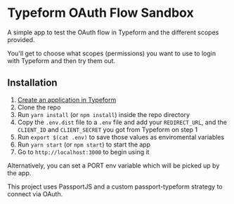 # Typeform OAuth Flow Sandbox

A simple app to test the OAuth flow in Typeform and the different scopes provided. 

You'll get to choose what scopes (permissions) you want to use to login with Typeform and then try them out.

## Installation
1. [Create an application in Typeform](https://admin.typeform.test/account#/section/apps) 
1. Clone the repo
1. Run `yarn install` (or `npm install`) inside the repo directory
1. Copy the `.env.dist` file to a `.env` file and add your `REDIRECT_URL`, and the `CLIENT_ID` and `CLIENT_SECRET` you got from Typeform on step 1
1. Run `export $(cat .env)` to save those values as enviromental variables
1. Run `yarn start` (or `npm start`) to start the app
1. Go to `http://localhost:3000` to begin using it

Alternatively, you can set a PORT env variable which will be picked up by the app.

This project uses PassportJS and a custom passport-typeform strategy to connect via OAuth.
